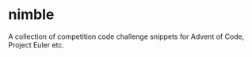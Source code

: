 # nimble
A collection of competition code challenge snippets for Advent of Code, Project Euler etc.

